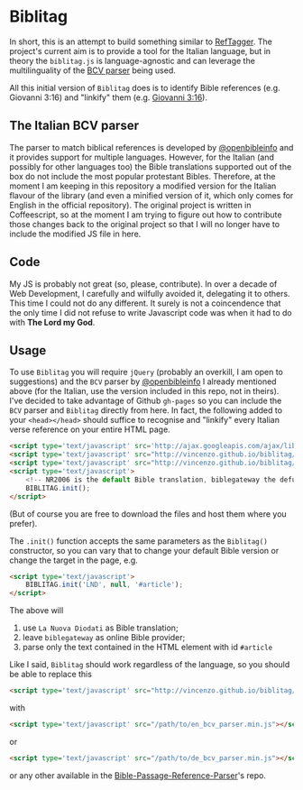 # Biblitag

In short, this is an attempt to build something similar to [RefTagger](http://reftagger.com/).
The project's current aim is to provide a tool for the Italian language, but in theory the `biblitag.js` is language-agnostic and can leverage the multilinguality of the [BCV parser](https://github.com/openbibleinfo/Bible-Passage-Reference-Parser) being used.

All this initial version of `Biblitag` does is to identify Bible references (e.g. Giovanni 3:16) and "linkify" them (e.g. [Giovanni 3:16](https://www.biblegateway.com/passage/?search=John.3.16&version=NR2006)).

## The Italian BCV parser

The parser to match biblical references is developed by [@openbibleinfo](https://github.com/openbibleinfo) and it provides support for multiple languages. However, for the Italian (and possibly for other languages too) the Bible translations supported out of the box do not include the most popular protestant Bibles. Therefore, at the moment I am keeping in this repository a modified version for the Italian flavour of the library (and even a minified version of it, which only comes for English in the official repository). The original project is written in Coffeescript, so at the moment I am trying to figure out how to contribute those changes back to the original project so that I will no longer have to include the modified JS file in here.

## Code

My JS is probably not great (so, please, contribute). In over a decade of Web Development, I carefully and wilfully avoided it, delegating it to others. 
This time I could not do any different. It surely is not a coincendence that the only time I did not refuse to write Javascript code was when it had to do with **The Lord my God**.

## Usage

To use `Biblitag` you will require `jQuery` (probably an overkill, I am open to suggestions) and the `BCV` parser by [@openbibleinfo](https://github.com/openbibleinfo) I already mentioned above (for the Italian, use the version included in this repo, not in theirs). I've decided to take advantage of Github `gh-pages` so you can include the `BCV` parser and `Biblitag` directly from here. In fact, the following added to your `<head></head>` should suffice to recognise and "linkify" every Italian verse reference on your entire HTML page.

```html
<script type='text/javascript' src='http://ajax.googleapis.com/ajax/libs/jquery/1.4.2/jquery.min.js'></script>
<script type='text/javascript' src="http://vincenzo.github.io/biblitag/bcv/it_bcv_parser.min.js"></script>
<script type='text/javascript' src="http://vincenzo.github.io/biblitag/biblitag.js"></script>
<script type='text/javascript'>
    <!-- NR2006 is the default Bible translation, biblegateway the defualt online Bible provider, and 'body' the default target in the HTML document -->
    BIBLITAG.init();
</script>
```

(But of course you are free to download the files and host them where you prefer).

The `.init()` function accepts the same parameters as the `Biblitag()` constructor, so you can vary that to change your default Bible version or change the target in the page, e.g.

```html
<script type='text/javascript'>
    BIBLITAG.init('LND', null, '#article');
</script>
```

The above will

1. use `La Nuova Diodati` as Bible translation;
2. leave `biblegateway` as online Bible provider;
3. parse only the text contained in the HTML element with id `#article`

Like I said, `Biblitag` should work regardless of the language, so you should be able to replace this

```html
<script type='text/javascript' src="http://vincenzo.github.io/biblitag/bcv/it_bcv_parser.min.js"></script>
```

with 

```html
<script type='text/javascript' src="/path/to/en_bcv_parser.min.js"></script>
```

or 

```html
<script type='text/javascript' src="/path/to/de_bcv_parser.min.js"></script>
```

or any other available in the [Bible-Passage-Reference-Parser](github.com/openbibleinfo/Bible-Passage-Reference-Parser)'s repo.
